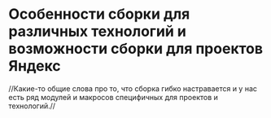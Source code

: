 # Особенности сборки для различных технологий и возможности сборки для проектов Яндекс

//Какие-то общие слова про то, что сборка гибко настравается и у нас есть ряд модулей и макросов специфичных для проектов и технологий.//

